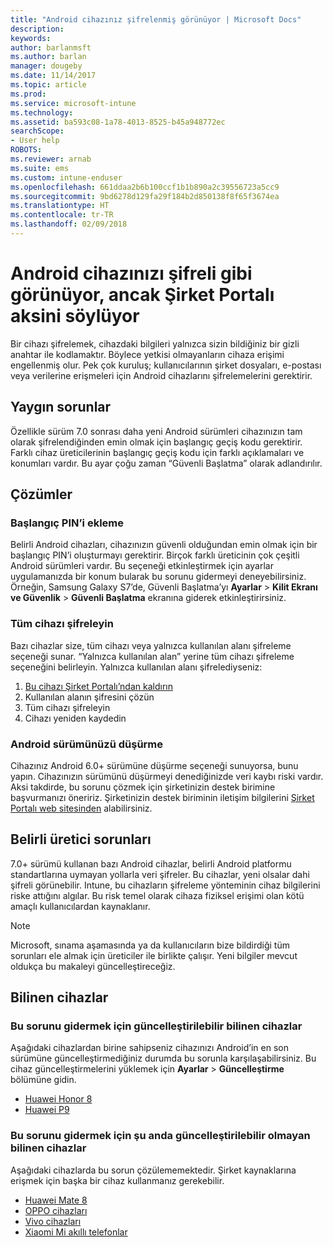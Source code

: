 ```yaml
---
title: "Android cihazınız şifrelenmiş görünüyor | Microsoft Docs"
description: 
keywords: 
author: barlanmsft
ms.author: barlan
manager: dougeby
ms.date: 11/14/2017
ms.topic: article
ms.prod: 
ms.service: microsoft-intune
ms.technology: 
ms.assetid: ba593c08-1a78-4013-8525-b45a948772ec
searchScope:
- User help
ROBOTS: 
ms.reviewer: arnab
ms.suite: ems
ms.custom: intune-enduser
ms.openlocfilehash: 661ddaa2b6b100ccf1b1b890a2c39556723a5cc9
ms.sourcegitcommit: 9bd6278d129fa29f184b2d850138f8f65f3674ea
ms.translationtype: HT
ms.contentlocale: tr-TR
ms.lasthandoff: 02/09/2018
---
```

# <a name="your-android-device-seems-to-be-encrypted-but-company-portal-says-otherwise"></a>Android cihazınızı şifreli gibi görünüyor, ancak Şirket Portalı aksini söylüyor

Bir cihazı şifrelemek, cihazdaki bilgileri yalnızca sizin bildiğiniz bir gizli anahtar ile kodlamaktır. Böylece yetkisi olmayanların cihaza erişimi engellenmiş olur. Pek çok kuruluş; kullanıcılarının şirket dosyaları, e-postası veya verilerine erişmeleri için Android cihazlarını şifrelemelerini gerektirir.

## <a name="common-issues"></a>Yaygın sorunlar

Özellikle sürüm 7.0 sonrası daha yeni Android sürümleri cihazınızın tam olarak şifrelendiğinden emin olmak için başlangıç geçiş kodu gerektirir. Farklı cihaz üreticilerinin başlangıç geçiş kodu için farklı açıklamaları ve konumları vardır. Bu ayar çoğu zaman “Güvenli Başlatma” olarak adlandırılır. 

## <a name="solutions"></a>Çözümler

### <a name="add-a-startup-pin"></a>Başlangıç PIN’i ekleme

Belirli Android cihazları, cihazınızın güvenli olduğundan emin olmak için bir başlangıç PIN’i oluşturmayı gerektirir. Birçok farklı üreticinin çok çeşitli Android sürümleri vardır. Bu seçeneği etkinleştirmek için ayarlar uygulamanızda bir konum bularak bu sorunu gidermeyi deneyebilirsiniz. Örneğin, Samsung Galaxy S7’de, Güvenli Başlatma’yı **Ayarlar** > **Kilit Ekranı ve Güvenlik** > **Güvenli Başlatma** ekranına giderek etkinleştirirsiniz.  

### <a name="encrypt-the-entire-device"></a>Tüm cihazı şifreleyin

Bazı cihazlar size, tüm cihazı veya yalnızca kullanılan alanı şifreleme seçeneği sunar. “Yalnızca kullanılan alan” yerine tüm cihazı şifreleme seçeneğini belirleyin. Yalnızca kullanılan alanı şifrelediyseniz:

1. [Bu cihazı Şirket Portalı’ndan kaldırın](unenroll-your-device-from-intune-android.md)
2. Kullanılan alanın şifresini çözün
3. Tüm cihazı şifreleyin
4. Cihazı yeniden kaydedin

### <a name="downgrade-your-version-of-android"></a>Android sürümünüzü düşürme

Cihazınız Android 6.0+ sürümüne düşürme seçeneği sunuyorsa, bunu yapın. Cihazınızın sürümünü düşürmeyi denediğinizde veri kaybı riski vardır. Aksi takdirde, bu sorunu çözmek için şirketinizin destek birimine başvurmanızı öneririz. Şirketinizin destek biriminin iletişim bilgilerini [Şirket Portalı web sitesinden](https://portal.manage.microsoft.com#HelpDeskDialog) alabilirsiniz.

## <a name="specific-manufacturer-issues"></a>Belirli üretici sorunları

7.0+ sürümü kullanan bazı Android cihazlar, belirli Android platformu standartlarına uymayan yollarla veri şifreler. Bu cihazlar, yeni olsalar dahi şifreli görünebilir. Intune, bu cihazların şifreleme yönteminin cihaz bilgilerini riske attığını algılar. Bu risk temel olarak cihaza fiziksel erişimi olan kötü amaçlı kullanıcılardan kaynaklanır.

> [!Note]
> Microsoft, sınama aşamasında ya da kullanıcıların bize bildirdiği tüm sorunları ele almak için üreticiler ile birlikte çalışır. Yeni bilgiler mevcut oldukça bu makaleyi güncelleştireceğiz. 

## <a name="known-devices"></a>Bilinen cihazlar

### <a name="known-devices-that-can-be-updated-to-fix-this-issue"></a>Bu sorunu gidermek için güncelleştirilebilir bilinen cihazlar

Aşağıdaki cihazlardan birine sahipseniz cihazınızı Android’in en son sürümüne güncelleştirmediğiniz durumda bu sorunla karşılaşabilirsiniz. Bu cihaz güncelleştirmelerini yüklemek için **Ayarlar** > **Güncelleştirme** bölümüne gidin. 

- [Huawei Honor 8](https://consumer.huawei.com/us/support/phones/honor-8/)
- [Huawei P9](http://consumer.huawei.com/en/phones/p9/)

### <a name="known-devices-that-currently-cannot-be-updated-to-fix-this-issue"></a>Bu sorunu gidermek için şu anda güncelleştirilebilir olmayan bilinen cihazlar

Aşağıdaki cihazlarda bu sorun çözülememektedir. Şirket kaynaklarına erişmek için başka bir cihaz kullanmanız gerekebilir. 

- [Huawei Mate 8](https://consumer.huawei.com/en/mobile-phones/mate8/index.htm)
- [OPPO cihazları](http://www.oppo.com/en/smartphones)
- [Vivo cihazları](https://www.vivo.co.in)
- [Xiaomi Mi akıllı telefonlar](https://xiaomi-mi.com/mi-smartphones/)

